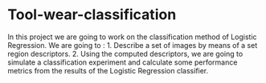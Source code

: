 # Tool-wear-classification
In this project we are going to work on the classification method of Logistic Regression. We are going to : 1. Describe a set of images by means of a set region descriptors. 2. Using the computed descriptors, we are going to simulate a classification experiment and calculate some performance metrics from the results of the Logistic Regression classifier.

